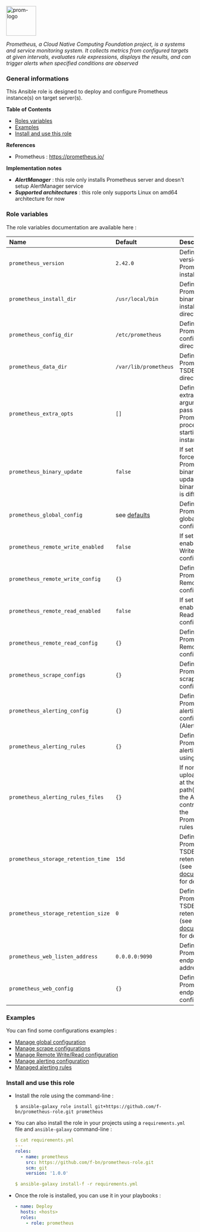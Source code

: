 <p><img src="https://cncf-branding.netlify.app/img/projects/prometheus/horizontal/color/prometheus-horizontal-color.svg" alt="prom-logo" title="prom" align="top" height=80 /></p>

*Prometheus, a Cloud Native Computing Foundation project, is a systems and service monitoring system. It collects metrics from configured targets at given intervals, evaluates rule expressions, displays the results, and can trigger alerts when specified conditions are observed*

### General informations

This Ansible role is designed to deploy and configure Prometheus instance(s) on target server(s).

**Table of Contents**

  - [Roles variables](#role-variables)
  - [Examples](#examples)
  - [Install and use this role](#install-and-use-this-role)

**References**

  - Prometheus : https://prometheus.io/

**Implementation notes**

  - ***AlertManager*** : this role only installs Prometheus server and doesn't setup AlertManager service
  - ***Supported architectures*** : this role only supports Linux on amd64 architecture for now

### Role variables

The role variables documentation are available here :

| Name                              | Default                      | Description                                                      |
| :-------------------------------- | :--------------------------- | :--------------------------------------------------------------- |
| `prometheus_version`              | `2.42.0`                     | Defines the version of Prometheus to install                     |
| `prometheus_install_dir`          | `/usr/local/bin`             | Defines the Prometheus binaries installation directory           |
| `prometheus_config_dir`           | `/etc/prometheus`            | Defines the Prometheus configuration directory                   |
| `prometheus_data_dir`             | `/var/lib/prometheus`        | Defines the Prometheus TSDB data directory                       |
| `prometheus_extra_opts`           | `[]`                         | Defines the extra arguments to pass to the Prometheus process when starting the instance |
| `prometheus_binary_update`        | `false`                      | If set to `true`, force the Prometheus binaries update (if binary version is different)  |
| `prometheus_global_config`        | see [defaults](defaults/main.yml)| Defines the Prometheus global configuration                  |
| `prometheus_remote_write_enabled` | `false`                      | If set to `true`, enable Remote Write configuration              |
| `prometheus_remote_write_config`  | `{}`                         | Defines the Prometheus Remote Write configuration                |
| `prometheus_remote_read_enabled`  | `false`                      | If set to `true`, enable Remote Read configuration               |
| `prometheus_remote_read_config`   | `{}`                         | Defines the Prometheus Remote Read configuration                 |
| `prometheus_scrape_configs`       | `{}`                         | Defines the Prometheus scrape configurations                     |
| `prometheus_alerting_config`      | `{}`                         | Defines the Prometheus alerting configuration (AlertManager)     |
| `prometheus_alerting_rules`       | `{}`                         | Defines the Prometheus alerting rules using 
| `prometheus_alerting_rules_files` | `{}`                         | If non-empty, upload the file at the given path(s) from the Ansible controller to the Prometheus rules directory |
| `prometheus_storage_retention_time`| `15d`                       | Defines the Prometheus TSDB metrics retention time (see official [documentation](https://prometheus.io/docs/prometheus/latest/storage/) for details |
| `prometheus_storage_retention_size`| `0`                         | Defines the Prometheus TSDB metrics retention size (see official [documentation](https://prometheus.io/docs/prometheus/latest/storage/) for details | 
| `prometheus_web_listen_address`   | `0.0.0.0:9090`               | Defines the Prometheus endpoint address                          |
| `prometheus_web_config`           | `{}`                         | Defines the Prometheus endpoint configuration                    |

### Examples

You can find some configurations examples :

  - [Manage global configuration](docs/examples.md#manage-global-configuration)
  - [Manage scrape configurations](docs/examples.md#manage-scrape-configurations)
  - [Manage Remote Write/Read configuration](docs/examples.md#manage-remote-writeread-configuration)
  - [Manage alerting configuration](docs/examples.md#manage-alerting-configuration)
  - [Managed alerting rules](docs/examples.md#manage-alerting-rules)

### Install and use this role

* Install the role using the command-line :

  ```shell
  $ ansible-galaxy role install git+https://github.com/f-bn/prometheus-role.git prometheus
  ```

* You can also install the role in your projects using a `requirements.yml` file and `ansible-galaxy` command-line :

  ```YAML
  $ cat requirements.yml
  ---
  roles:
    - name: prometheus
      src: https://github.com/f-bn/prometheus-role.git
      scm: git
      version: '1.0.0'

  $ ansible-galaxy install-f -r requirements.yml
  ```

* Once the role is installed, you can use it in your playbooks :

  ```yaml
  - name: Deploy
    hosts: <hosts>
    roles:
      - role: prometheus
  ```
